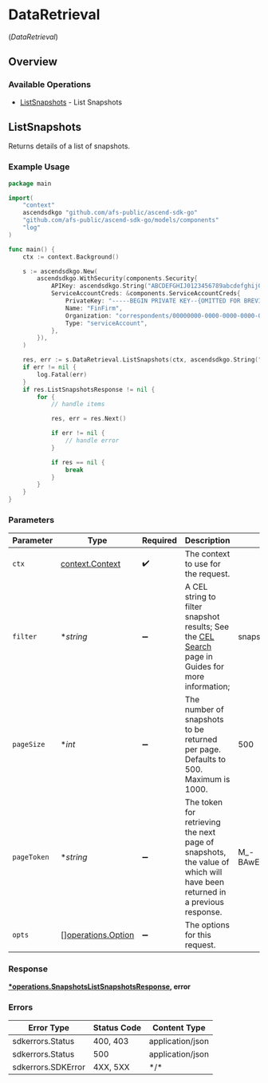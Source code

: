# DataRetrieval
(*DataRetrieval*)

## Overview

### Available Operations

* [ListSnapshots](#listsnapshots) - List Snapshots

## ListSnapshots

Returns details of a list of snapshots.

### Example Usage

<!-- UsageSnippet language="go" operationID="Snapshots_ListSnapshots" method="get" path="/analytics/v1/snapshots" -->
```go
package main

import(
	"context"
	ascendsdkgo "github.com/afs-public/ascend-sdk-go"
	"github.com/afs-public/ascend-sdk-go/models/components"
	"log"
)

func main() {
    ctx := context.Background()

    s := ascendsdkgo.New(
        ascendsdkgo.WithSecurity(components.Security{
            APIKey: ascendsdkgo.String("ABCDEFGHIJ0123456789abcdefghij0123456789"),
            ServiceAccountCreds: &components.ServiceAccountCreds{
                PrivateKey: "-----BEGIN PRIVATE KEY--{OMITTED FOR BREVITY}",
                Name: "FinFirm",
                Organization: "correspondents/00000000-0000-0000-0000-000000000000",
                Type: "serviceAccount",
            },
        }),
    )

    res, err := s.DataRetrieval.ListSnapshots(ctx, ascendsdkgo.String("snapshot_type==\"daily_accounts\"&&process_date==date(\"2023-09-30\")"), ascendsdkgo.Int(500), ascendsdkgo.String("M_-BAwEBCVBhZ2VUb2tlbgH_ggABAgEMUnVubmluZ1RvdGFsAQQAAQZGaWx0ZXIBDAAAAAX_ggEyAA=="))
    if err != nil {
        log.Fatal(err)
    }
    if res.ListSnapshotsResponse != nil {
        for {
            // handle items

            res, err = res.Next()

            if err != nil {
                // handle error
            }

            if res == nil {
                break
            }
        }
    }
}
```

### Parameters

| Parameter                                                                                                                                                                     | Type                                                                                                                                                                          | Required                                                                                                                                                                      | Description                                                                                                                                                                   | Example                                                                                                                                                                       |
| ----------------------------------------------------------------------------------------------------------------------------------------------------------------------------- | ----------------------------------------------------------------------------------------------------------------------------------------------------------------------------- | ----------------------------------------------------------------------------------------------------------------------------------------------------------------------------- | ----------------------------------------------------------------------------------------------------------------------------------------------------------------------------- | ----------------------------------------------------------------------------------------------------------------------------------------------------------------------------- |
| `ctx`                                                                                                                                                                         | [context.Context](https://pkg.go.dev/context#Context)                                                                                                                         | :heavy_check_mark:                                                                                                                                                            | The context to use for the request.                                                                                                                                           |                                                                                                                                                                               |
| `filter`                                                                                                                                                                      | **string*                                                                                                                                                                     | :heavy_minus_sign:                                                                                                                                                            | A CEL string to filter snapshot results; See the [CEL Search](https://developer.apexclearing.com/apex-fintech-solutions/docs/cel-search) page in Guides for more information; | snapshot_type=="daily_accounts"&&process_date==date("2023-09-30")                                                                                                             |
| `pageSize`                                                                                                                                                                    | **int*                                                                                                                                                                        | :heavy_minus_sign:                                                                                                                                                            | The number of snapshots to be returned per page. Defaults to 500. Maximum is 1000.                                                                                            | 500                                                                                                                                                                           |
| `pageToken`                                                                                                                                                                   | **string*                                                                                                                                                                     | :heavy_minus_sign:                                                                                                                                                            | The token for retrieving the next page of snapshots, the value of which will have been returned in a previous response.                                                       | M_-BAwEBCVBhZ2VUb2tlbgH_ggABAgEMUnVubmluZ1RvdGFsAQQAAQZGaWx0ZXIBDAAAAAX_ggEyAA==                                                                                              |
| `opts`                                                                                                                                                                        | [][operations.Option](../../models/operations/option.md)                                                                                                                      | :heavy_minus_sign:                                                                                                                                                            | The options for this request.                                                                                                                                                 |                                                                                                                                                                               |

### Response

**[*operations.SnapshotsListSnapshotsResponse](../../models/operations/snapshotslistsnapshotsresponse.md), error**

### Errors

| Error Type         | Status Code        | Content Type       |
| ------------------ | ------------------ | ------------------ |
| sdkerrors.Status   | 400, 403           | application/json   |
| sdkerrors.Status   | 500                | application/json   |
| sdkerrors.SDKError | 4XX, 5XX           | \*/\*              |